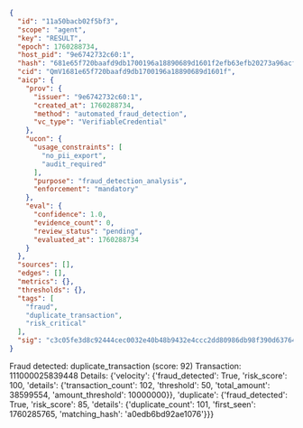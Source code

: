 ```json
{
  "id": "11a50bacb02f5bf3",
  "scope": "agent",
  "key": "RESULT",
  "epoch": 1760288734,
  "host_pid": "9e6742732c60:1",
  "hash": "681e65f720baafd9db1700196a18890689d1601f2efb63efb20273a96acf8c76",
  "cid": "QmV1681e65f720baafd9db1700196a18890689d1601f",
  "aicp": {
    "prov": {
      "issuer": "9e6742732c60:1",
      "created_at": 1760288734,
      "method": "automated_fraud_detection",
      "vc_type": "VerifiableCredential"
    },
    "ucon": {
      "usage_constraints": [
        "no_pii_export",
        "audit_required"
      ],
      "purpose": "fraud_detection_analysis",
      "enforcement": "mandatory"
    },
    "eval": {
      "confidence": 1.0,
      "evidence_count": 0,
      "review_status": "pending",
      "evaluated_at": 1760288734
    }
  },
  "sources": [],
  "edges": [],
  "metrics": {},
  "thresholds": {},
  "tags": [
    "fraud",
    "duplicate_transaction",
    "risk_critical"
  ],
  "sig": "c3c05fe3d8c92444cec0032e40b48b9432e4ccc2dd80986db98f390d63764115"
}
```

Fraud detected: duplicate_transaction (score: 92)
Transaction: 111000025839448
Details: {'velocity': {'fraud_detected': True, 'risk_score': 100, 'details': {'transaction_count': 102, 'threshold': 50, 'total_amount': 38599554, 'amount_threshold': 10000000}}, 'duplicate': {'fraud_detected': True, 'risk_score': 85, 'details': {'duplicate_count': 101, 'first_seen': 1760285765, 'matching_hash': 'a0edb6bd92ae1076'}}}